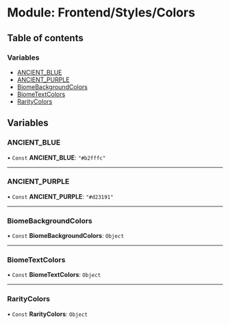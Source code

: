 # Module: Frontend/Styles/Colors

## Table of contents

### Variables

- [ANCIENT_BLUE](Frontend_Styles_Colors.md#ancient_blue)
- [ANCIENT_PURPLE](Frontend_Styles_Colors.md#ancient_purple)
- [BiomeBackgroundColors](Frontend_Styles_Colors.md#biomebackgroundcolors)
- [BiomeTextColors](Frontend_Styles_Colors.md#biometextcolors)
- [RarityColors](Frontend_Styles_Colors.md#raritycolors)

## Variables

### ANCIENT_BLUE

• `Const` **ANCIENT_BLUE**: `"#b2fffc"`

---

### ANCIENT_PURPLE

• `Const` **ANCIENT_PURPLE**: `"#d23191"`

---

### BiomeBackgroundColors

• `Const` **BiomeBackgroundColors**: `Object`

---

### BiomeTextColors

• `Const` **BiomeTextColors**: `Object`

---

### RarityColors

• `Const` **RarityColors**: `Object`
